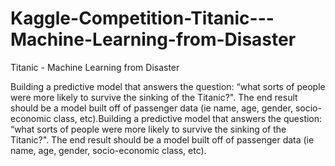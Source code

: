 # Kaggle-Competition-Titanic---Machine-Learning-from-Disaster
Titanic - Machine Learning from Disaster

Building a predictive model that answers the question: “what sorts of people were more likely to survive the sinking of the Titanic?". The end result should be a model built off of passenger data (ie name, age, gender, socio-economic class, etc).Building a predictive model that answers the question: “what sorts of people were more likely to survive the sinking of the Titanic?". The end result should be a model built off of passenger data (ie name, age, gender, socio-economic class, etc).
